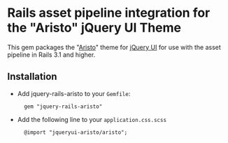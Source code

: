 # Rails asset pipeline integration for the "Aristo" jQuery UI Theme

This gem packages the "[Aristo](https://github.com/taitems/Aristo-jQuery-UI-Theme)" theme for [jQuery UI](http://www.jqueryui.com) for use with the asset pipeline in Rails 3.1 and higher.

## Installation

* Add jquery-rails-aristo to your `Gemfile`:
    
        gem "jquery-rails-aristo"

* Add the following line to your `application.css.scss`

        @import "jqueryui-aristo/aristo";

